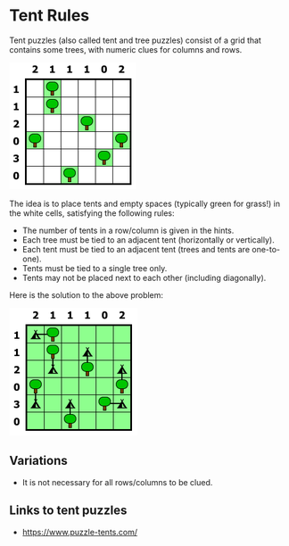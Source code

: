 # Tent Rules

Tent puzzles (also called tent and tree puzzles) consist of a grid that contains some trees, with numeric clues for columns and rows.

![Example tent puzzle](tent.png "Example tent puzzle")

The idea is to place tents and empty spaces (typically green for grass!) in the white cells, satisfying the following rules:

* The number of tents in a row/column is given in the hints.
* Each tree must be tied to an adjacent tent (horizontally or vertically).
* Each tent must be tied to an adjacent tent (trees and tents are one-to-one).
* Tents must be tied to a single tree only.
* Tents may not be placed next to each other (including diagonally).

Here is the solution to the above problem:

![Example tent puzzle solution](tent_sol.png "Example tent puzzle solution")

## Variations

* It is not necessary for all rows/columns to be clued.

## Links to tent puzzles

* https://www.puzzle-tents.com/
